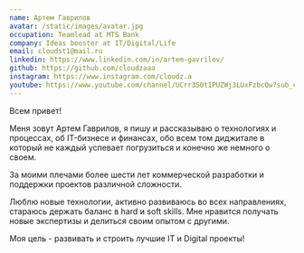 ```yaml
---
name: Артем Гаврилов
avatar: /static/images/avatar.jpg
occupation: Teamlead at MTS Bank
company: Ideas booster at IT/Digital/Life
email: cloudst1@mail.ru
linkedin: https://www.linkedin.com/in/artem-gavrilov/
github: https://github.com/cloudzaaa
instagram: https://www.instagram.com/cloudz.a
youtube: https://www.youtube.com/channel/UCrr3S0t1PUZWj3LUxFzbcQw?sub_confirmation=1
---
```


Всем привет!

Меня зовут Артем Гаврилов, я пишу и рассказываю о технологиях и процессах, об IT-бизнесе и финансах, обо всем том диджитале в который не каждый успевает погрузиться и конечно же немного о своем.

За моими плечами более шести лет коммерческой разработки и поддержки проектов различной сложности.

Люблю новые технологии, активно развиваюсь во всех направлениях, стараюсь держать баланс в hard и soft skills.
Мне нравится получать новые экспертизы и делиться своим опытом с другими.

Моя цель - развивать и строить лучшие IT и Digital проекты!
